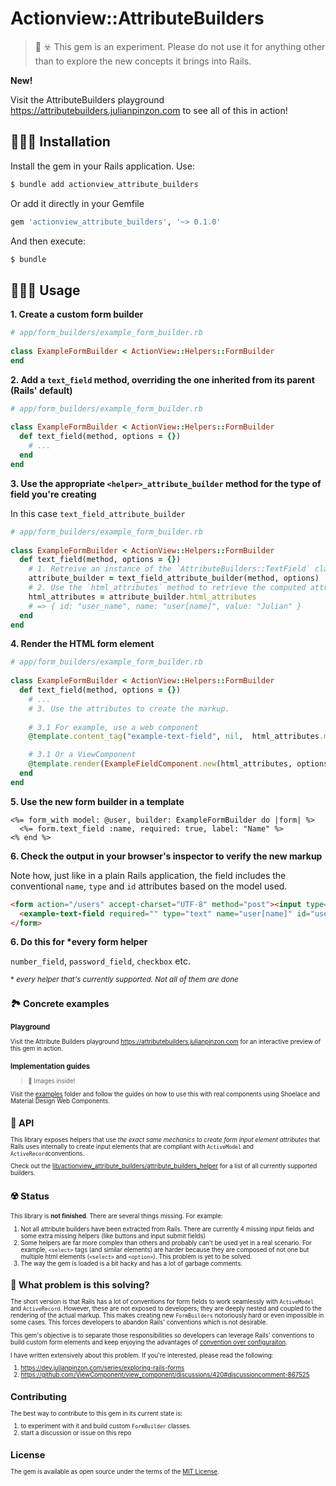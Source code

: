 # Actionview::AttributeBuilders
> 🧪 ☣️ This gem is an experiment. Please do not use it for anything other than to explore the new concepts it brings into Rails.

**New!**

Visit the AttributeBuilders playground https://attributebuilders.julianpinzon.com to see all of this in action!

## 🧑🏽‍💻 Installation

Install the gem in your Rails application. Use:
```bash
$ bundle add actionview_attribute_builders
```

Or add it directly in your Gemfile

```ruby
gem 'actionview_attribute_builders', '~> 0.1.0'
```

And then execute:
```bash
$ bundle
```
## 🧑🏽‍🎨 Usage

**1. Create a custom form builder**

```ruby
# app/form_builders/example_form_builder.rb
 
class ExampleFormBuilder < ActionView::Helpers::FormBuilder
end
```

**2. Add a `text_field` method, overriding the one inherited from its parent (Rails' default)**

```ruby
# app/form_builders/example_form_builder.rb
 
class ExampleFormBuilder < ActionView::Helpers::FormBuilder
  def text_field(method, options = {})
    # ...
  end
end
```

**3. Use the appropriate `<helper>_attribute_builder` method for the type of field you're creating**

In this case `text_field_attribute_builder`

```ruby
# app/form_builders/example_form_builder.rb
 
class ExampleFormBuilder < ActionView::Helpers::FormBuilder
  def text_field(method, options = {})
    # 1. Retreive an instance of the `AttributeBuilders::TextField` class via the helper method
    attribute_builder = text_field_attribute_builder(method, options)
    # 2. Use the `html_attributes` method to retrieve the computed attributes. Commonly, `id`, `name`, `value` etc.
    html_attributes = attribute_builder.html_attributes
    # => { id: "user_name", name: "user[name]", value: "Julian" }
  end
end
```

**4. Render the HTML form element**

```ruby
# app/form_builders/example_form_builder.rb
 
class ExampleFormBuilder < ActionView::Helpers::FormBuilder
  def text_field(method, options = {})
    # ...
    # 3. Use the attributes to create the markup.
    
    # 3.1 For example, use a web component
    @template.content_tag("example-text-field", nil,  html_attributes.merge!(options))

    # 3.1 Or a ViewComponent
    @template.render(ExampleFieldComponent.new(html_attributes, options))
  end
end
```

**5. Use the new form builder in a template**

```erb
<%= form_with model: @user, builder: ExampleFormBuilder do |form| %>
  <%= form.text_field :name, required: true, label: "Name" %>
<% end %>
```

**6. Check the output in your browser's inspector to verify the new markup**

Note how, just like in a plain Rails application, the field includes the conventional `name`, `type` and `id` attributes based on the model used.

```html
<form action="/users" accept-charset="UTF-8" method="post"><input type="hidden" name="authenticity_token" value="3EgNNhL-HUI-2gxV_-9T_cEaT8p6b4CWtVbQMCeHlaKlfgd_p9sFuuLVKaDkUt3gEQKhc_d7YdR-TFzp-LiAuA" autocomplete="off">
  <example-text-field required="" type="text" name="user[name]" id="user_name"></example-text-field>
</form>

```

**6. Do this for \*every form helper**

`number_field`, `password_field`, `checkbox` etc. 

<small>* _every helper that's currently supported. Not all of them are done_<small>

## 🏞️ Concrete examples

### Playground
Visit the Attribute Builders playground https://attributebuilders.julianpinzon.com for an interactive preview of this gem in action.

### Implementation guides

> 👀 Images inside!

Visit the [examples](/examples) folder and follow the guides on how to use this with real components using Shoelace and Material Design Web Components.

## 🔧 API

This library exposes helpers that use _the exact same mechanics to create form input element attributes_ that Rails uses internally to create input elements that are compliant with `ActiveModel` and `ActiveRecord`conventions.

Check out the [lib/actionview_attribute_builders/attribute_builders_helper](AttributeBuildersHelper) for a list of all currently supported builders.

## ☢️ Status
This library is **not finished**. There are several things missing. For example:
1. Not all attribute builders have been extracted from Rails. There are currently 4 missing input fields and some extra missing helpers (like buttons and input submit fields)
2. Some helpers are far more complex than others and probably can't be used yet in a real scenario. For example, `<select>` tags (and similar elements) are harder because they are composed of not one but multiple html elements (`<select>` and `<option>`). This problem is yet to be solved.
3. The way the gem is loaded is a bit hacky and has a lot of garbage comments.

## 💎 What problem is this solving?
The short version is that Rails has a lot of conventions for form fields to work seamlessly with `ActiveModel` and `ActiveRecord`. However, these are not exposed to developers; they are deeply nested and coupled to the rendering of the actual markup. This makes creating new `FormBuilders` notoriously hard or even impossible in some cases. This forces developers to abandon Rails' conventions which is not desirable.

This gem's objective is to separate those responsibilities so developers can leverage Rails' conventions to build custom form elements and keep enjoying the advantages of [convention over configuraiton](https://rubyonrails.org/doctrine#convention-over-configuration).

I have written extensively about this problem. If you're interested, please read the following:
1. https://dev.julianpinzon.com/series/exploring-rails-forms
2. https://github.com/ViewComponent/view_component/discussions/420#discussioncomment-867525

## Contributing
The best way to contribute to this gem in its current state is:
1. to experiment with it and build custom `FormBuilder` classes.
2. start a discussion or issue on this repo

## License
The gem is available as open source under the terms of the [MIT License](https://opensource.org/licenses/MIT).
